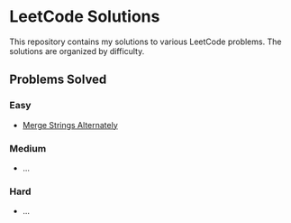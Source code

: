 # LeetCode Solutions

This repository contains my solutions to various LeetCode problems. The solutions are organized by difficulty.

## Problems Solved

### Easy
- [Merge Strings Alternately](easy/merge_strings_alternately.ts)

### Medium
- ...

### Hard
- ...
